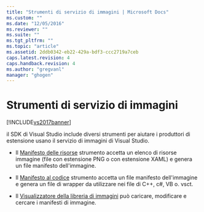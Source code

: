 ```yaml
---
title: "Strumenti di servizio di immagini | Microsoft Docs"
ms.custom: ""
ms.date: "12/05/2016"
ms.reviewer: ""
ms.suite: ""
ms.tgt_pltfrm: ""
ms.topic: "article"
ms.assetid: 2ddb0342-eb22-429a-bdf3-ccc2719a7ceb
caps.latest.revision: 4
caps.handback.revision: 4
ms.author: "gregvanl"
manager: "ghogen"
---
```

# Strumenti di servizio di immagini
[!INCLUDE[vs2017banner](../../code-quality/includes/vs2017banner.md)]

il SDK di Visual Studio include diversi strumenti per aiutare i produttori di estensione usano il servizio di immagini di Visual Studio.  
  
-   Il [Manifesto delle risorse](../../extensibility/internals/manifest-from-resources.md) strumento accetta un elenco di risorse immagine \(file con estensione PNG o con estensione XAML\) e genera un file manifesto dell'immagine.  
  
-   Il [Manifesto al codice](../../extensibility/internals/manifest-to-code.md) strumento accetta un file manifesto dell'immagine e genera un file di wrapper da utilizzare nei file di C\+\+, c\#, VB o. vsct.  
  
-   Il [Visualizzatore della libreria di immagini](../../extensibility/internals/image-library-viewer.md) può caricare, modificare e cercare i manifesti di immagine.